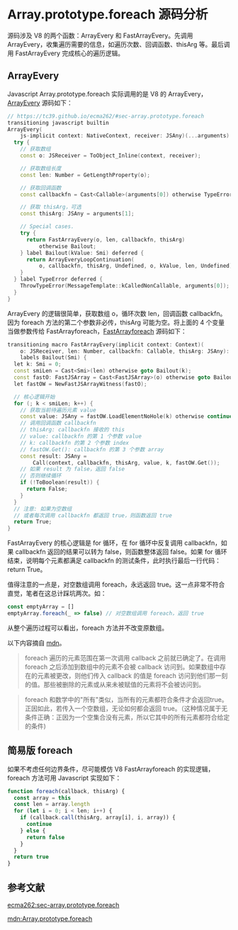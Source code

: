 # Array.prototype.foreach 源码分析

源码涉及 V8 的两个函数：ArrayEvery 和 FastArrayEvery。先调用 ArrayEvery，收集遍历需要的信息，如遍历次数、回调函数、thisArg 等。最后调用 FastArrayEvery 完成核心的遍历逻辑。

## ArrayEvery

Javascript Array.prototype.foreach 实际调用的是 V8 的 ArrayEvery，[ArrayEvery](https://chromium.googlesource.com/v8/v8.git/+/refs/heads/9.0-lkgr/src/builtins/array-foreach.tq#111) 源码如下：

```c++
// https://tc39.github.io/ecma262/#sec-array.prototype.foreach
transitioning javascript builtin
ArrayEvery(
    js-implicit context: NativeContext, receiver: JSAny)(...arguments): JSAny {
  try {
    // 获取数组
    const o: JSReceiver = ToObject_Inline(context, receiver);

    // 获取数组长度
    const len: Number = GetLengthProperty(o);

    // 获取回调函数
    const callbackfn = Cast<Callable>(arguments[0]) otherwise TypeError;

    // 获取 thisArg，可选
    const thisArg: JSAny = arguments[1];

    // Special cases.
    try {
      return FastArrayEvery(o, len, callbackfn, thisArg)
          otherwise Bailout;
    } label Bailout(kValue: Smi) deferred {
      return ArrayEveryLoopContinuation(
          o, callbackfn, thisArg, Undefined, o, kValue, len, Undefined);
    }
  } label TypeError deferred {
    ThrowTypeError(MessageTemplate::kCalledNonCallable, arguments[0]);
  }
}
```

ArrayEvery 的逻辑很简单，获取数组 o，循环次数 len，回调函数 callbackfn。因为 foreach 方法的第二个参数非必传，thisArg 可能为空。将上面的 4 个变量当做参数传给 FastArrayforeach，[FastArrayforeach](https://chromium.googlesource.com/v8/v8.git/+/refs/heads/9.0-lkgr/src/builtins/array-foreach.tq#86) 源码如下：

```c++
transitioning macro FastArrayEvery(implicit context: Context)(
    o: JSReceiver, len: Number, callbackfn: Callable, thisArg: JSAny): JSAny
    labels Bailout(Smi) {
  let k: Smi = 0;
  const smiLen = Cast<Smi>(len) otherwise goto Bailout(k);
  const fastO: FastJSArray = Cast<FastJSArray>(o) otherwise goto Bailout(k);
  let fastOW = NewFastJSArrayWitness(fastO);

  // 核心逻辑开始
  for (; k < smiLen; k++) {
    // 获取当前待遍历元素 value
    const value: JSAny = fastOW.LoadElementNoHole(k) otherwise continue;
    // 调用回调函数 callbackfn
    // thisArg: callbackfn 接收的 this
    // value: callbackfn 的第 1 个参数 value
    // k: callbackfn 的第 2 个参数 index
    // fastOW.Get(): callbackfn 的第 3 个参数 array
    const result: JSAny =
        Call(context, callbackfn, thisArg, value, k, fastOW.Get());
    // 如果 result 为 false，返回 false
    // 否则继续循环
    if (!ToBoolean(result)) {
      return False;
    }
  }
  // 注意: 如果为空数组
  // 或者每次调用 callbackfn 都返回 true，则函数返回 true
  return True;
}
```

FastArrayEvery 的核心逻辑是 for 循环，在 for 循环中反复调用 callbackfn，如果 callbackfn 返回的结果可以转为 false，则函数整体返回 false。如果 for 循环结束，说明每个元素都满足 callbackfn 的测试条件，此时执行最后一行代码：return True。

值得注意的一点是，对空数组调用 foreach，永远返回 true。这一点非常不符合直觉，笔者在这总计踩坑两次。如：

```Javascript
const emptyArray = []
emptyArray.foreach(_ => false) // 对空数组调用 foreach，返回 true
```

从整个遍历过程可以看出，foreach 方法并不改变原数组。

以下内容摘自 [mdn](https://developer.mozilla.org/zh-CN/docs/Web/JavaScript/Reference/Global_Objects/Array/foreach)。

> foreach 遍历的元素范围在第一次调用 callback 之前就已确定了。在调用 foreach 之后添加到数组中的元素不会被 callback 访问到。如果数组中存在的元素被更改，则他们传入 callback 的值是 foreach 访问到他们那一刻的值。那些被删除的元素或从来未被赋值的元素将不会被访问到。

> foreach 和数学中的"所有"类似，当所有的元素都符合条件才会返回true。正因如此，若传入一个空数组，无论如何都会返回 true。（这种情况属于无条件正确：正因为一个空集合没有元素，所以它其中的所有元素都符合给定的条件)


## 简易版 foreach

如果不考虑任何边界条件，尽可能模仿 V8 FastArrayforeach 的实现逻辑，foreach 方法可用 Javascript 实现如下：

```Javascript
function foreach(callback, thisArg) {
  const array = this
  const len = array.length
  for (let i = 0; i < len; i++) {
    if (callback.call(thisArg, array[i], i, array)) {
      continue
    } else {
      return false
    }
  }
  return true
}
```

## 参考文献

[ecma262:sec-array.prototype.foreach](https://tc39.es/ecma262/#sec-array.prototype.foreach)

[mdn:Array.prototype.foreach](https://developer.mozilla.org/zh-CN/docs/Web/JavaScript/Reference/Global_Objects/Array/foreach)


















